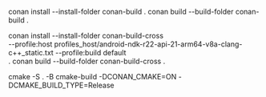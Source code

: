 

conan install --install-folder conan-build .
conan build --build-folder conan-build .

conan install --install-folder conan-build-cross \
  --profile:host profiles_host/android-ndk-r22-api-21-arm64-v8a-clang-c++_static.txt
  --profile:build default \
  .
conan build --build-folder conan-build-cross .



cmake -S . -B cmake-build -DCONAN_CMAKE=ON -DCMAKE_BUILD_TYPE=Release